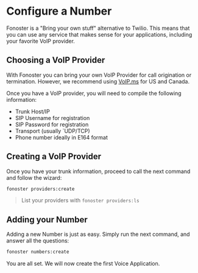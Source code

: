 # Configure a Number

Fonoster is a "Bring your own stuff" alternative to Twilio. This means that you can use any service that makes sense for your applications, including your favorite VoIP provider.

## Choosing a VoIP Provider

With Fonoster you can bring your own VoIP Provider for call origination or termination. However, we recommend using [VoIP.ms](https://voip.ms/)  for US and Canada.

Once you have a VoIP provider, you will need to compile the following information:

- Trunk Host/IP
- SIP Username for registration
- SIP Password for registration
- Transport (usually `UDP/TCP)
- Phone number ideally in E164 format

## Creating a VoIP Provider

Once you have your trunk information, proceed to call the next command and follow the wizard:

```bash
fonoster providers:create
```

> List your providers with `fonoster providers:ls`

## Adding your Number

Adding a new Number is just as easy. Simply run the next command, and answer all the questions:

```bash
fonoster numbers:create
```

You are all set. We will now create the first Voice Application.
